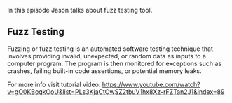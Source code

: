 In this episode Jason talks about fuzz testing tool.

## Fuzz Testing

Fuzzing or fuzz testing is an automated software testing technique that involves providing invalid, unexpected, or random data as inputs to a computer program. The program is then monitored for exceptions such as crashes, failing built-in code assertions, or potential memory leaks.

For more info visit tutorial video:
https://www.youtube.com/watch?v=gO0KBoqkOoU&list=PLs3KjaCtOwSZ2tbuV1hx8Xz-rFZTan2J1&index=89
